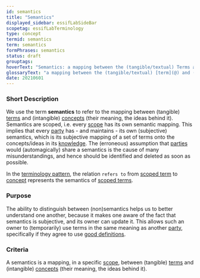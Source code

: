 ```yaml
---
id: semantics
title: "Semantics"
displayed_sidebar: essifLabSideBar
scopetag: essifLabTerminology
type: concept
termid: semantics
term: semantics
formPhrases: semantics
status: draft
grouptags:
hoverText: "Semantics: a mapping between the (tangible/textual) Terms and (intangible) ideas/Concepts - their meaning."
glossaryText: "a mapping between the (tangible/textual) [term](@) and (intangible) ideas/[concept](@) - their meaning."
date: 20210601
---
```


### Short Description
We use the term **semantics** to refer to the mapping between (tangible) [terms](@) and (intangible) [concepts](@) (their meaning, the ideas behind it). Semantics are scoped, i.e. every [scope](@) has its own semantic mapping. This implies that every [party](@) has - and maintains - its own (subjective) semantics, which is its subjective mapping of a set of terms onto the concepts/ideas in its [knowledge](@). The (erroneous) assumption that [parties](@) would (automagically) share a semantics is the cause of many misunderstandings, and hence should be identified and deleted as soon as possible.

In the [terminology pattern](pattern-terminology@), the relation `refers to` from [scoped term](@) to [concept](@) represents the semantics of [scoped terms](scoped-term@).

### Purpose
The ability to distinguish between (non)semantics helps us to better understand one another, because it makes one aware of the fact that semantics is subjective, and its owner can update it. This allows such an owner to (temporarily) use terms in the same meaning as another [party](@), specifically if they agree to use [good definitions](definition@).

### Criteria
A semantics is a mapping, in a specific [scope](@), between (tangible) [terms](@) and (intangible) [concepts](@) (their meaning, the ideas behind it).
